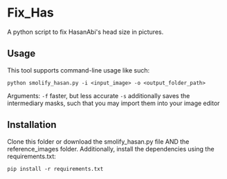 # Fix_Has
A python script to fix HasanAbi's head size in pictures.

## Usage

  This tool supports command-line usage like such:

  ```
  python smolify_hasan.py -i <input_image> -o <output_folder_path>
  ```

  Arguments:
  ```-f``` faster, but less accurate
  ```-s``` additionally saves the intermediary masks, such that you may import them into your image editor
  
## Installation
  Clone this folder or download the smolify_hasan.py file AND the reference_images folder.
  Additionally, install the dependencies using the requirements.txt:
  ```
  pip install -r requirements.txt
  ```
